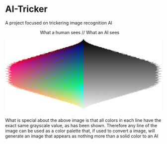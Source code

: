 # AI-Tricker

A project focused on trickering image recognition AI



&emsp;&emsp;&emsp;&emsp;&emsp;&emsp;&emsp;&emsp;What a human sees // What an AI sees

![Comparison image](https://github.com/william64644/AI-Tricker/blob/main/human_vs_ai.png)


What is special about the above image is that all colors in each line have the exact same grayscale value, as has been shown.
Therefore any line of the image can be used as a color palette that, if used to convert a image, will generate an image that appears as nothing
more than a solid color to an AI
